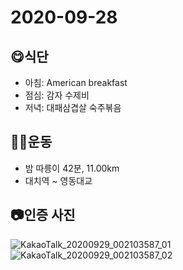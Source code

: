 # 2020-09-28
## 😋식단
* 아침: American breakfast 
* 점심: 감자 수제비
* 저녁: 대패삼겹살 숙주볶음

## 🤸‍♀️운동
* 밤 따릉이 42분, 11.00km
* 대치역 ~ 영동대교

## 📷인증 사진
![KakaoTalk_20200929_002103587_01](https://user-images.githubusercontent.com/58318786/94451855-dce5fd80-01e9-11eb-8bb9-1206c0e3816b.jpg)
![KakaoTalk_20200929_002103587_02](https://user-images.githubusercontent.com/58318786/94451885-e5d6cf00-01e9-11eb-9b7d-ce9936fe08c5.jpg)
